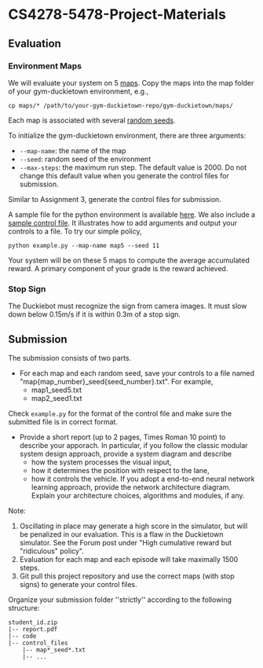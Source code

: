 # CS4278-5478-Project-Materials


## Evaluation  
### Environment Maps
We will evaluate your system on 5 [maps](./maps/). Copy the maps into the map folder of your gym-duckietown environment, e.g.,
```
cp maps/* /path/to/your-gym-duckietown-repo/gym-duckietown/maps/
```
Each map is associated with several [random seeds](./seeds.json). 

To initialize the gym-duckietown environment, there are three  arguments:
- `--map-name`: the name of the map
- `--seed`: random seed of the environment 
- `--max-steps`: the maximum run step. The default value is 2000.  Do not change this default value when you generate the control files for submission.

Similar to Assignment 3,  generate the control files for submission. 

A sample file for the python environment is available [here](./example.py). We also include a [sample control file](./map5_seed11.txt). It illustrates how to add arguments and output your controls to a file. To try our simple policy, 
```
python example.py --map-name map5 --seed 11
```

Your system will be on these 5 maps to compute the average accumulated reward. A primary component of your grade is the  reward achieved. 

### Stop Sign
The Duckiebot must recognize the sign from camera images. It must slow down below 0.15m/s if it is within 0.3m of a stop sign. 


## Submission
The submission consists of two parts. 

- For each map and each random seed, save your controls to a file named  "map{map_number}_seed{seed_number}.txt". For example, 
  - map1_seed5.txt
  - map2_seed1.txt

Check ```example.py``` for the format of the control file and make sure the submitted file is in correct format. 

- Provide a short report (up to 2 pages, Times Roman 10 point) to  describe your apporach. In particular, if you follow the classic modular system design approach, provide a system diagram and describe
  - how the system processes the visual input,
  - how it determines the position with respect to the lane,
  - how it controls the vehicle. 
If you adopt a end-to-end neural network learning approach, provide the network architecture diagram. Explain your architecture choices, algorithms and modules, if any.

Note:
1. Oscillating in place may generate a high score in the simulator, but will be penalized in our evaluation. This is a flaw in the Duckietown simulator. See the Forum post under "High cumulative reward but "ridiculous" policy". 
2. Evaluation for each map and each episode will take maximally 1500 steps.
3. Git pull this project repository and use the correct maps (with stop signs) to generate your control files.

Organize your submission folder ''strictly'' according to the following structure:
```
student_id.zip
|-- report.pdf
|-- code
|-- control_files
    |-- map*_seed*.txt
    |-- ...
```

